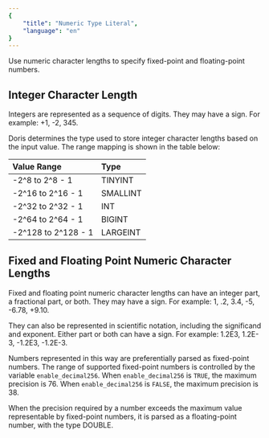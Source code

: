 ```yaml
---
{
    "title": "Numeric Type Literal",
    "language": "en"
}
---
```


<!-- 
Licensed to the Apache Software Foundation (ASF) under one
or more contributor license agreements.  See the NOTICE file
distributed with this work for additional information
regarding copyright ownership.  The ASF licenses this file
to you under the Apache License, Version 2.0 (the
"License"); you may not use this file except in compliance
with the License.  You may obtain a copy of the License at

  http://www.apache.org/licenses/LICENSE-2.0

Unless required by applicable law or agreed to in writing,
software distributed under the License is distributed on an
"AS IS" BASIS, WITHOUT WARRANTIES OR CONDITIONS OF ANY
KIND, either express or implied.  See the License for the
specific language governing permissions and limitations
under the License.
-->


Use numeric character lengths to specify fixed-point and floating-point numbers.

## Integer Character Length

Integers are represented as a sequence of digits. They may have a sign. For example: +1, -2, 345.

Doris determines the type used to store integer character lengths based on the input value. The range mapping is shown in the table below:

| Value Range         | Type     |
| :------------------ | :------- |
| -2^8 to 2^8 - 1     | TINYINT  |
| -2^16 to 2^16 - 1   | SMALLINT |
| -2^32 to 2^32 - 1   | INT      |
| -2^64 to 2^64 - 1   | BIGINT   |
| -2^128 to 2^128 - 1 | LARGEINT |

## Fixed and Floating Point Numeric Character Lengths

Fixed and floating point numeric character lengths can have an integer part, a fractional part, or both. They may have a sign. For example: 1, .2, 3.4, -5, -6.78, +9.10.

They can also be represented in scientific notation, including the significand and exponent. Either part or both can have a sign. For example: 1.2E3, 1.2E-3, -1.2E3, -1.2E-3.

Numbers represented in this way are preferentially parsed as fixed-point numbers. The range of supported fixed-point numbers is controlled by the variable `enable_decimal256`. When `enable_decimal256` is `TRUE`, the maximum precision is 76. When `enable_decimal256` is `FALSE`, the maximum precision is 38.

When the precision required by a number exceeds the maximum value representable by fixed-point numbers, it is parsed as a floating-point number, with the type DOUBLE.
